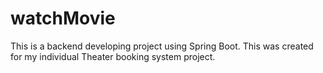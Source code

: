 # watchMovie
This is a backend developing project using Spring Boot. This was created for my individual Theater booking system project.
